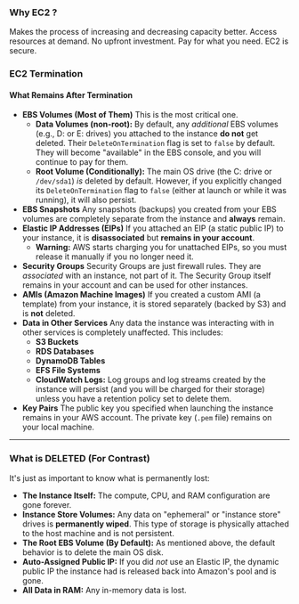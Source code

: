 ### Why EC2 ?
Makes the process of increasing and decreasing capacity better.
Access resources at demand.
No upfront investment.
Pay for what you need.
EC2 is secure.

### EC2 Termination

#### What Remains After Termination

- **EBS Volumes (Most of Them)** This is the most critical one.
    - **Data Volumes (non-root):** By default, any _additional_ EBS volumes (e.g., D: or E: drives) you attached to the instance **do not** get deleted. Their `DeleteOnTermination` flag is set to `false` by default. They will become "available" in the EBS console, and you will continue to pay for them.
    - **Root Volume (Conditionally):** The main OS drive (the C: drive or `/dev/sda1`) _is_ deleted by default. However, if you explicitly changed its `DeleteOnTermination` flag to `false` (either at launch or while it was running), it will also persist.
- **EBS Snapshots** Any snapshots (backups) you created from your EBS volumes are completely separate from the instance and **always** remain.
- **Elastic IP Addresses (EIPs)** If you attached an EIP (a static public IP) to your instance, it is **disassociated** but **remains in your account**.
    - **Warning:** AWS starts charging you for unattached EIPs, so you must release it manually if you no longer need it.
- **Security Groups** Security Groups are just firewall rules. They are _associated_ with an instance, not part of it. The Security Group itself remains in your account and can be used for other instances.
- **AMIs (Amazon Machine Images)** If you created a custom AMI (a template) from your instance, it is stored separately (backed by S3) and is **not** deleted.
- **Data in Other Services** Any data the instance was interacting with in other services is completely unaffected. This includes:
    - **S3 Buckets**
    - **RDS Databases**
    - **DynamoDB Tables**
    - **EFS File Systems**
    - **CloudWatch Logs:** Log groups and log streams created by the instance will persist (and you will be charged for their storage) unless you have a retention policy set to delete them.
- **Key Pairs** The public key you specified when launching the instance remains in your AWS account. The private key (`.pem` file) remains on your local machine.

---

### What is DELETED (For Contrast)

It's just as important to know what is permanently lost:
- **The Instance Itself:** The compute, CPU, and RAM configuration are gone forever.
- **Instance Store Volumes:** Any data on "ephemeral" or "instance store" drives is **permanently wiped**. This type of storage is physically attached to the host machine and is not persistent.
- **The Root EBS Volume (By Default):** As mentioned above, the default behavior is to delete the main OS disk.
- **Auto-Assigned Public IP:** If you did _not_ use an Elastic IP, the dynamic public IP the instance had is released back into Amazon's pool and is gone.
- **All Data in RAM:** Any in-memory data is lost.